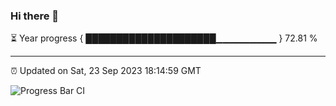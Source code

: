 ### Hi there 👋

⏳ Year progress { █████████████████████▁▁▁▁▁▁▁▁▁ } 72.81 %

---

⏰ Updated on Sat, 23 Sep 2023 18:14:59 GMT

![Progress Bar CI](https://github.com/liununu/liununu/workflows/Progress%20Bar%20CI/badge.svg)
